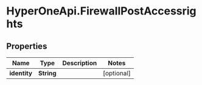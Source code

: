 # HyperOneApi.FirewallPostAccessrights

## Properties

Name | Type | Description | Notes
------------ | ------------- | ------------- | -------------
**identity** | **String** |  | [optional] 


